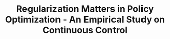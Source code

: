 ---
layout: post
title:  "Regularization Matters in Policy Optimization - An Empirical Study on Continuous Control"
image: /images/reg_opt.png
categories: research
authors: "Zhuang Liu*, <strong>Xuanlin Li*</strong>, Bingyi Kang, Trevor Darrell"
venue: <em>International Conference on Learning Representations (ICLR) 2021</em> <font color=#FF8080><strong>(Spotlight)</strong></font>
arxiv: https://arxiv.org/abs/1910.09191
code: https://github.com/xuanlinli17/po-rl-regularization
video: https://slideslive.com/38955011
slides: https://docs.google.com/presentation/d/1Q1m06bqSlgaFsH0Wbx6KjDDNlqK5eCp3C9kZZo7eQ5E/edit?usp=sharing
poster: https://drive.google.com/file/d/15EsvsQyAwW52ziDjN2SoQA3zlWEJPfSm/view?usp=sharing
---